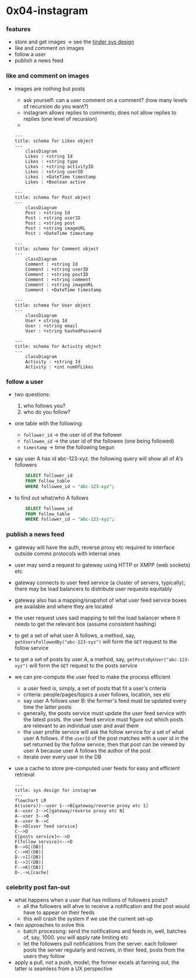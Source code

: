 # 0x04-instagram
### features
* store and get images &rarr; see the [tinder sys design][def]
* like and comment on images
* follow a user
* publish a news feed
### like and comment on images
* images are nothing but posts
    - ask yourself: can a user comment on a comment? (how many levels of recursion do you want?)
    - instagram allows replies to comments; does not allow replies to replies (one level of recursion)
    - 

    ```mermaid
    ---
    title: schema for Likes object
    ---
        classDiagram
        Likes : +string Id
        Likes : +string type
        Likes : +string activityID
        Likes : +string userID
        Likes : +DateTime timestamp
        Likes : +Boolean active
    ```

    ```mermaid
    ---
    title: schema for Post object
    ---
        classDiagram
        Post : +string Id
        Post : +string userID
        Post : +string post
        Post : +string imageURL
        Post : +DateTime timestamp
    ```

    ```mermaid
    ---
    title: schema for Comment object
    ---
        classDiagram
        Comment : +string Id
        Comment : +string userID
        Comment : +string postID
        Comment : +string comment
        Comment : +string imageURL
        Comment : +DateTime timestamp
    ```

    ```mermaid
    ---
    title: schema for User object
    ---
        classDiagram
        User + string Id
        User : +string email
        User : +string hashedPassword
    ```

    ```mermaid
    ---
    title: schema for Activity object
    ---
        classDiagram
        Activity : +string Id
        Activity : +int numOfLikes
    ```

### follow a user
* two questions:
    1. who follows you?
    2. who do you follow?
* one table with the following:
    - `follower_id` &rarr; the user id of the follower
    - `followee_id` &rarr; the user id of the followee (one being followed)
    - `timestamp` &rarr; time the following begun
* say user A has id abc-123-xyz. the following query will show all of A's followers

    ```sql
        SELECT follower_id
        FROM follow_table
        WHERE followee_id = "abc-123-xyz";
    ```

* to find out what/who A follows

    ```sql
        SELECT followee_id
        FROM follow_table
        WHERE follower_id = "abc-123-xyz";
    ```

### publish a news feed
* gateway will have the auth, reverse proxy etc required to interface outside comms protocols with internal ones
* user may send a request to gateway using HTTP or XMPP (web sockets) etc
* gateway connects to user feed service (a cluster of servers, typically); there may be load balancers to distribute user requests equitably
* gateway also has a mapping/snapshot of what user feed service boxes are available and where they are located
* the user request uses said mapping to tell the load balancer where it needs to get the relevant box (assume consistent hashing)
* to get a set of what user A follows, a method, say, `getUsersFollowedBy("abc-123-xyz")` will form the `GET` request to the follow service
* to get a set of posts by user A, a method, say, `getPostsByUser("abc-123-xyz")` will form the `GET` request to the posts service
* we can pre-compute the user feed to make the process efficient
    - a user feed is, simply, a set of posts that fit a user's criteria
    - criteria: people/pages/topics a user follows, location, sex etc
    - say user A follows user B: the former's feed must be updated every time the latter posts
    - generally, the posts service must update the user feed service with the latest posts. the user feed service must figure out which posts are relevant to an individual user and avail them
    - the user profile service will ask the follow service for a set of what user A follows. if the `userID` of the post matches with a user id in the set returned by the follow service, then that post can be viewed by user A because user A follows the author of the post
    - iterate over every user in the DB
* use a cache to store pre-computed user feeds for easy and efficient retrieval

    ```mermaid
    ---
    title: sys design for instagram
    ---
    flowchart LR
    A((users))--user 1-->B[gateway/reverse proxy etc 1]
    A--user 2-->C[gateway/reverse proxy etc N]
    A--user 3-->B
    A--user N-->C
    B-->D[user feed service]
    C-->D
    E[posts service]<-->D
    F[follow service]<-->D
    B-->G[(DB)]
    C-->H[(DB)]
    D-->I[(DB)]
    E-->J[(DB)]
    F-->K[(DB)]
    D-.->L[cache]
    ```

### celebrity post fan-out
* what happens when a user that has millions of followers posts?
    - all  the followers will ahve to receive a notification and the post would have to appear on their feeds
    - this will crash the system if we use the current set-up
* two approaches to solve this
    - batch processing: send the notifications and feeds in, well, batches of, say, 1000. you will apply rate limiting etc
    - let the followers pull notifications from the server. each follower pools the server regularly and recives, in their feed, posts from the users they follow
* apply a pull, not a push, model; the former excels at fanning out, the latter is seamless from a UX perspective

[def]: ../0x01-tinder/0-tinder.md